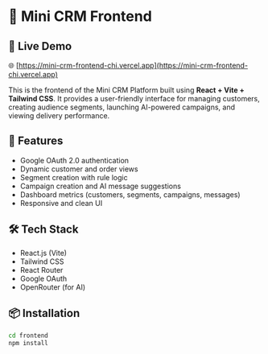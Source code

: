 # 📱 Mini CRM Frontend

## 🔗 Live Demo

🌐 [https://mini-crm-frontend-chi.vercel.app](https://mini-crm-frontend-chi.vercel.app)

This is the frontend of the Mini CRM Platform built using **React + Vite + Tailwind CSS**. It provides a user-friendly interface for managing customers, creating audience segments, launching AI-powered campaigns, and viewing delivery performance.

## 🚀 Features

- Google OAuth 2.0 authentication
- Dynamic customer and order views
- Segment creation with rule logic
- Campaign creation and AI message suggestions
- Dashboard metrics (customers, segments, campaigns, messages)
- Responsive and clean UI

## 🛠 Tech Stack

- React.js (Vite)
- Tailwind CSS
- React Router
- Google OAuth
- OpenRouter (for AI)

## 📦 Installation

```bash
cd frontend
npm install

